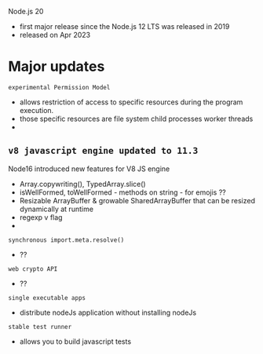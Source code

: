 Node.js 20
- first major release since the Node.js 12 LTS was released in 2019
- released on Apr 2023


# Major updates

`experimental Permission Model`
- allows restriction of access to specific resources during the program execution.
- those specific resources are
    file system
    child processes
    worker threads
- 

`v8 javascript engine updated to 11.3`
- 

Node16 introduced new features for V8 JS engine
- Array.copywriting(), TypedArray.slice()
- isWellFormed, toWellFormed - methods on string - for emojis ??
- Resizable ArrayBuffer & growable SharedArrayBuffer that can be resized dynamically at runtime
- regexp v flag
- 

`synchronous import.meta.resolve()`
- ??

`web crypto API`
- ??

`single executable apps`
- distribute nodeJs application without installing nodeJs

`stable test runner`
- allows you to build javascript tests